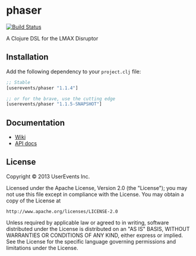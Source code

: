 # phaser

[![Build Status](https://travis-ci.org/userevents/phaser.png)](https://travis-ci.org/userevents/phaser)

A Clojure DSL for the LMAX Disruptor

## Installation

Add the following dependency to your `project.clj` file:

```clojure
;; Stable
[userevents/phaser "1.1.4"]

;; or for the brave, use the cutting edge
[userevents/phaser "1.1.5-SNAPSHOT"]
```

## Documentation

* [Wiki](https://github.com/userevents/phaser/wiki)
* [API docs](http://userevents.github.io/phaser)

## License

Copyright © 2013 UserEvents Inc.

Licensed under the Apache License, Version 2.0 (the "License");
you may not use this file except in compliance with the License.
You may obtain a copy of the License at

    http://www.apache.org/licenses/LICENSE-2.0

Unless required by applicable law or agreed to in writing, software
distributed under the License is distributed on an "AS IS" BASIS,
WITHOUT WARRANTIES OR CONDITIONS OF ANY KIND, either express or implied.
See the License for the specific language governing permissions and
limitations under the License.
